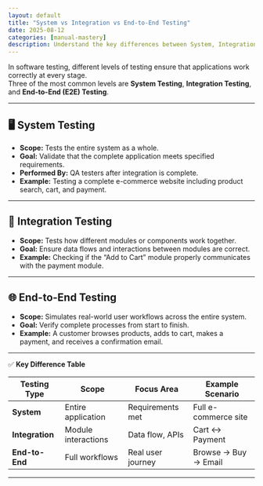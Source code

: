 ```yaml
---
layout: default
title: "System vs Integration vs End-to-End Testing"
date: 2025-08-12
categories: [manual-mastery]
description: Understand the key differences between System, Integration, and End-to-End testing in software QA.
---
```


In software testing, different levels of testing ensure that applications work correctly at every stage.  
Three of the most common levels are **System Testing**, **Integration Testing**, and **End-to-End (E2E) Testing**.

---

## 🖥️ **System Testing**
- **Scope:** Tests the entire system as a whole.  
- **Goal:** Validate that the complete application meets specified requirements.  
- **Performed By:** QA testers after integration is complete.  
- **Example:** Testing a complete e-commerce website including product search, cart, and payment.

---

## 🔗 **Integration Testing**
- **Scope:** Tests how different modules or components work together.  
- **Goal:** Ensure data flows and interactions between modules are correct.  
- **Example:** Checking if the “Add to Cart” module properly communicates with the payment module.

---

## 🌐 **End-to-End Testing**
- **Scope:** Simulates real-world user workflows across the entire system.  
- **Goal:** Verify complete processes from start to finish.  
- **Example:** A customer browses products, adds to cart, makes a payment, and receives a confirmation email.

---

✅ **Key Difference Table**

| Testing Type      | Scope              | Focus Area         | Example Scenario      |
|-------------------|--------------------|--------------------|-----------------------|
| **System**        | Entire application | Requirements met   | Full e-commerce site  |
| **Integration**   | Module interactions| Data flow, APIs    | Cart ↔ Payment        |
| **End-to-End**    | Full workflows     | Real user journey  | Browse → Buy → Email  |

---
